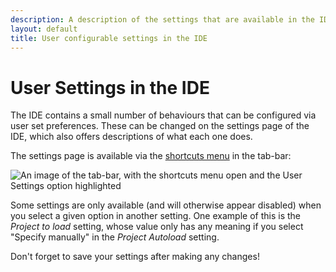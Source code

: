 ```yaml
---
description: A description of the settings that are available in the IDE.
layout: default
title: User configurable settings in the IDE
---
```

User Settings in the IDE
========================

The IDE contains a small number of behaviours that can be configured via user set preferences.
These can be changed on the settings page of the IDE,
which also offers descriptions of what each one does.

The settings page is available via the [shortcuts menu](/docs/IDE/shortcuts_menu) in the tab-bar:

![An image of the tab-bar, with the shortcuts menu open and the
  User Settings option highlighted](/images/content/ide/shortcuts-settings.png
 "The User Settings option on the shortcuts menu.")

Some settings are only available (and will otherwise appear disabled)
when you select a given option in another setting.
One example of this is the *Project to load* setting,
whose value only has any meaning if you select "Specify manually" in the *Project Autoload* setting.

<div class="info">
Don't forget to save your settings after making any changes!
</div>
